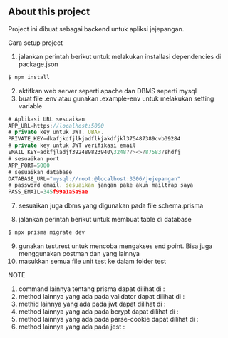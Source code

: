 ## About this project

Project ini dibuat sebagai backend untuk apliksi jejepangan.

Cara setup project

1. jalankan perintah berikut untuk melakukan installasi dependencies di package.json

```js
$ npm install
```

2. aktifkan web server seperti apache dan DBMS seperti mysql
4. buat file .env atau gunakan .example-env untuk melakukan setting variable

```js
# Aplikasi URL sesuaikan
APP_URL=https://localhost:5000 
# private key untuk JWT. UBAH.
PRIVATE_KEY=dkafjkdfjlkjadflkjakdfjkl375487389cvb39284
# private key untuk JWT verifikasi email
EMAIL_KEY=adkfjladjf392489823940\3248??><>?87583?shdfj
# sesuaikan port
APP_PORT=5000
# sesuaikan database
DATABASE_URL="mysql://root:@localhost:3306/jejepangan"
# password email. sesuaikan jangan pake akun mailtrap saya
PASS_EMAIL=345f99a1a5a9ae
```

7. sesuaikan juga dbms yang digunakan pada file schema.prisma

8. jalankan perintah berikut untuk membuat table di database
```js
$ npx prisma migrate dev
```
9. gunakan test.rest untuk mencoba mengakses end point. Bisa juga menggunakan postman dan yang lainnya
10. masukkan semua file unit test ke dalam folder test

NOTE
1. command lainnya tentang prisma dapat dilihat di : 
2. method lainnya yang ada pada validator dapat dilihat di : 
3. methid lainnya yang ada pada jwt dapat dilihat di : 
4. method lainnya yang ada pada bcrypt dapat dilihat di : 
5. method lainnya yang ada pada parse-cookie dapat dilihat di : 
6. method lainnya yang ada pada jest : 

